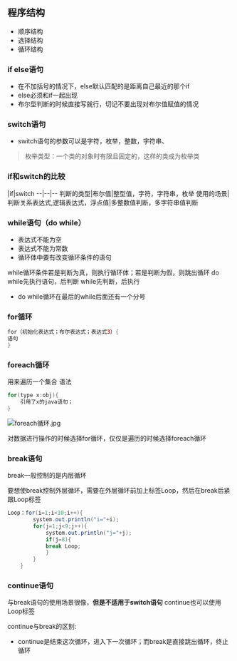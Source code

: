 ## 程序结构

*	顺序结构
*	选择结构
*	循环结构

### if else语句

*	在不加括号的情况下，else默认匹配的是距离自己最近的那个if
*	else必须和if一起出现
*	布尔型判断的时候直接写就行，切记不要出现对布尔值赋值的情况

### switch语句

*	switch语句的参数可以是字符，枚举，整数，字符串、

>枚举类型：一个类的对象时有限且固定的，这样的类成为枚举类

### if和switch的比较

|if|switch
--|--|--
判断的类型|布尔值|整型值，字符，字符串，枚举
使用的场景|判断关系表达式,逻辑表达式，浮点值|多整数值判断，多字符串值判断

### while语句（do while）

*	表达式不能为空
*	表达式不能为常数
*	循环体中要有改变循环条件的语句

while循环条件若是判断为真，则执行循环体；若是判断为假，则跳出循环
do while先执行语句，后判断
while先判断，后执行

*	do while循环在最后的while后面还有一个分号

### for循环

~~~java
for（初始化表达式；布尔表达式；表达式3）{
语句
}
~~~

### foreach循环

用来遍历一个集合
语法
~~~java
for(type x:obj){
 	引用了x的java语句；
}
~~~

![foreach循环.jpg](.\foreach循环.jpg)

对数据进行操作的时候选择for循环，仅仅是遍历的时候选择foreach循环

### break语句

break一般控制的是内层循环

要想使break控制外层循环，需要在外层循环前加上标签Loop，然后在break后紧跟Loop标签

~~~java
Loop：for(i=1;i<10;i++){
		system.out.println("i="+i);
        for(j=1;j<9;j++){
        	system.out.println("j="+j);
    	    if(j=8){
            break Loop;
        	}
        }
	}
~~~

### continue语句

与break语句的使用场景很像，**但是不适用于switch语句**
continue也可以使用Loop标签

continue与break的区别:

*	continue是结束这次循环，进入下一次循环；而break是直接跳出循环，终止循环







